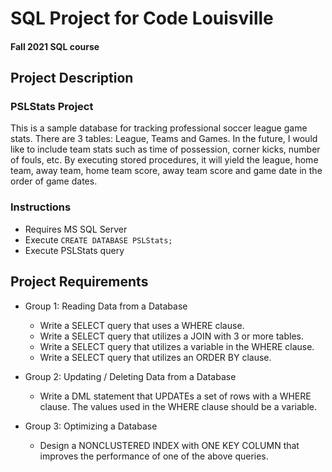 # SQL Project for Code Louisville
#### Fall 2021 SQL course

## Project Description

### PSLStats Project

This is a sample database for tracking professional soccer league game stats. There are 3 tables: League, Teams and Games. In the future, I would like to include team stats such as time of possession, corner kicks, number of fouls, etc.
By executing stored procedures, it will yield the league, home team, away team, home team score, away team score and game date in the order of game dates.


### Instructions

* Requires MS SQL Server
* Execute `CREATE DATABASE PSLStats;`
* Execute PSLStats query

## Project Requirements

* Group 1: Reading Data from a Database
  * Write a SELECT query that uses a WHERE clause.
  * Write a  SELECT query that utilizes a JOIN with 3 or more tables.
  * Write a  SELECT query that utilizes a variable in the WHERE clause.
  * Write a  SELECT query that utilizes an ORDER BY clause.

* Group 2: Updating / Deleting Data from a Database
  * Write a DML statement that UPDATEs a set of rows with a WHERE clause. The values used in the WHERE clause should be a variable.

* Group 3: Optimizing a Database
  * Design a NONCLUSTERED INDEX with ONE KEY COLUMN that improves the performance of one of the above queries.



